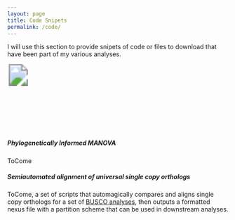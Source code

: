 ```yaml
---
layout: page
title: Code Snipets
permalink: /code/
---
```


I will use this section to provide snipets of code or files to download that have been part of my various analyses.

<svg width="5cm" height="4cm" version="1.1"
     xmlns="http://www.w3.org/2000/svg" xmlns:xlink= "http://www.w3.org/1999/xlink">
	<image xlink:href="https://cdn.rawgit.com/jsoghigian/jsoghigian.github.io/3e9b0a7e/Download_alt_font_awesome.svg" x="0" y="0" height="50px" width="50px"/>
</svg>


##### Phylogenetically Informed MANOVA

ToCome

##### Semiautomated alignment of universal single copy orthologs

ToCome, a set of scripts that automagically compares and aligns single copy orthologs for a set of [BUSCO analyses](http://busco.ezlab.org/), then outputs a formatted nexus file with a partition scheme that can be used in downstream analyses.
